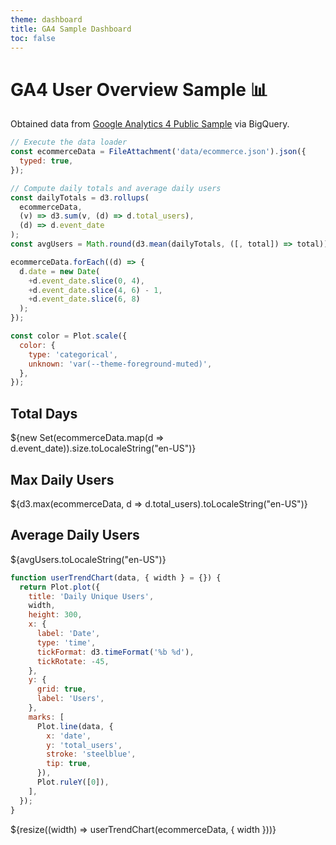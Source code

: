 ```yaml
---
theme: dashboard
title: GA4 Sample Dashboard
toc: false
---
```


# GA4 User Overview Sample 📊

Obtained data from [Google Analytics 4 Public Sample](https://developers.google.com/analytics/bigquery/web-ecommerce-demo-dataset) via BigQuery.

```js
// Execute the data loader
const ecommerceData = FileAttachment('data/ecommerce.json').json({
  typed: true,
});
```

```js
// Compute daily totals and average daily users
const dailyTotals = d3.rollups(
  ecommerceData,
  (v) => d3.sum(v, (d) => d.total_users),
  (d) => d.event_date
);
const avgUsers = Math.round(d3.mean(dailyTotals, ([, total]) => total));

ecommerceData.forEach((d) => {
  d.date = new Date(
    +d.event_date.slice(0, 4),
    +d.event_date.slice(4, 6) - 1,
    +d.event_date.slice(6, 8)
  );
});
```

```js
const color = Plot.scale({
  color: {
    type: 'categorical',
    unknown: 'var(--theme-foreground-muted)',
  },
});
```

<div class="grid grid-cols-3">
  <div class="card">
    <h2>Total Days</h2>
    <span class="big">${new Set(ecommerceData.map(d => d.event_date)).size.toLocaleString("en-US")}</span>
  </div>
  <div class="card">
    <h2>Max Daily Users</h2>
    <span class="big">${d3.max(ecommerceData, d => d.total_users).toLocaleString("en-US")}</span>
  </div>
  <div class="card">
    <h2>Average Daily Users</h2>
    <span class="big">${avgUsers.toLocaleString("en-US")}</span>
  </div>
</div>

```js
function userTrendChart(data, { width } = {}) {
  return Plot.plot({
    title: 'Daily Unique Users',
    width,
    height: 300,
    x: {
      label: 'Date',
      type: 'time',
      tickFormat: d3.timeFormat('%b %d'),
      tickRotate: -45,
    },
    y: {
      grid: true,
      label: 'Users',
    },
    marks: [
      Plot.line(data, {
        x: 'date',
        y: 'total_users',
        stroke: 'steelblue',
        tip: true,
      }),
      Plot.ruleY([0]),
    ],
  });
}
```

<div class="grid grid-cols-1">
  <div class="card">
    ${resize((width) => userTrendChart(ecommerceData, { width }))}
  </div>
</div>
